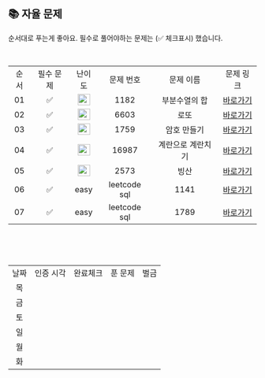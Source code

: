 
## 📚 자율 문제

순서대로 푸는게 좋아요.
필수로 풀어야하는 문제는 (✅ 체크표시) 했습니다.

<br/>
<table>
  <tr>
    <td align="center">순서</td>
    <td align="center">필수 문제</td>
    <td align="center">난이도</td>
    <td align="center">문제 번호</td>
    <td align="center">문제 이름</td>
    <td align="center">문제 링크</td>
  </tr>  
     <tr>
    <td align="center">01</td>
    <td align="center">✅</td>
    <td align="center"><img height="23px" width="25px" src="https://d2gd6pc034wcta.cloudfront.net/tier/9.svg"></td>
    <td align="center">1182</td>
    <td align="center">부분수열의 합</td>
    <td align="center"><a href="https://www.acmicpc.net/problem/1182">바로가기</a></td>
  </tr>
   <tr>
    <td align="center">02</td>
    <td align="center">✅</td>
    <td align="center"><img height="23px" width="25px" src="https://d2gd6pc034wcta.cloudfront.net/tier/9.svg"></td>
    <td align="center">6603</td>
    <td align="center">로또</td>
    <td align="center"><a href="https://www.acmicpc.net/problem/6603">바로가기</a></td>
  </tr>
  <tr>
    <td align="center">03</td>
    <td align="center">✅</td>
    <td align="center"><img height="23px" width="25px" src="https://d2gd6pc034wcta.cloudfront.net/tier/11.svg"></td>
    <td align="center">1759</td>
    <td align="center">암호 만들기</td>
    <td align="center"><a href="https://www.acmicpc.net/problem/1759">바로가기</a></td>
  </tr>
  <tr>
    <td align="center">04</td>
    <td align="center">✅</td>
    <td align="center"><img height="23px" width="25px" src="https://d2gd6pc034wcta.cloudfront.net/tier/11.svg"></td>
    <td align="center">16987</td>
    <td align="center">계란으로 계란치기</td>
    <td align="center"><a href="https://www.acmicpc.net/problem/16987">바로가기</a></td>
  </tr>
   <tr>
    <td align="center">05</td>
    <td align="center">✅</td>
    <td align="center"><img height="23px" width="25px" src="https://d2gd6pc034wcta.cloudfront.net/tier/12.svg"></td>
    <td align="center">2573</td>
    <td align="center">빙산</td>
    <td align="center"><a href="https://www.acmicpc.net/problem/2573">바로가기</a></td>
  </tr>
   <tr>
    <td align="center">06</td>
    <td align="center">✅</td>
    <td align="center">easy</td>
    <td align="center">leetcode sql</td>
    <td align="center">1141</td>
    <td align="center"><a href="https://leetcode.com/problems/user-activity-for-the-past-30-days-i/?envType=study-plan-v2&envId=top-sql-50">바로가기</a></td>
  </tr>
   <tr>
    <td align="center">07</td>
    <td align="center">✅</td>
    <td align="center">easy</td>
    <td align="center">leetcode sql</td>
    <td align="center">1789</td>
    <td align="center"><a href="https://leetcode.com/problems/primary-department-for-each-employee/?envType=study-plan-v2&envId=top-sql-50">바로가기</a></td>
  </tr>
</table>
<br/><br/>


<br>

<table>
  <tr>
    <td align="center">날짜</td>
    <td align="center">인증 시각</td>
    <td align="center">완료체크</td>
    <td align="center">푼 문제</td>
    <td align="center">벌금</td>
  </tr>
    <tr>
    <td align="center">목</td>
    <td align="center"></td>
    <td align="center"></td>
    <td align="center"></td>
    <td align="center"></td>
  </tr>
   <tr>
    <td align="center">금</td>
    <td align="center"></td>
    <td align="center"></td>
    <td align="center"></td>
    <td align="center"></td>
  </tr>
  <tr>
    <td align="center">토</td>
    <td align="center"></td>
    <td align="center"></td>
    <td align="center"></td>
    <td align="center"></td>
  </tr>
  <tr>
    <td align="center">일</td>
    <td align="center"></td>
    <td align="center"></td>
    <td align="center"></td>
    <td align="center"></td>
  </tr>
  <tr>
    <td align="center">월</td>
    <td align="center"></td>
    <td align="center"></td>
    <td align="center"></td>
    <td align="center"></td>
  </tr>
  <tr>
    <td align="center">화</td>
    <td align="center"></td>
    <td align="center"></td>
    <td align="center"></td>
    <td align="center"></td>
  </tr>
</table>
